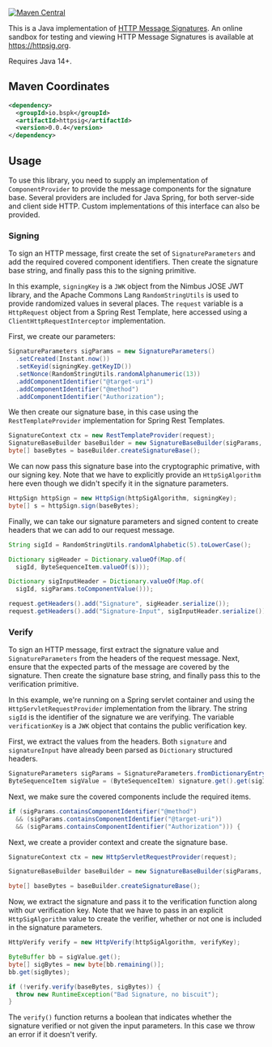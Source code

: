 [![Maven Central](https://maven-badges.herokuapp.com/maven-central/io.bspk/httpsig/badge.svg)](https://maven-badges.herokuapp.com/maven-central/io.bspk/httpsig)

This is a Java implementation of [HTTP Message Signatures](https://www.ietf.org/archive/id/draft-ietf-httpbis-message-signatures-08.html). An online sandbox for testing and viewing HTTP Message Signatures is available at <https://httpsig.org>.

Requires Java 14+.

## Maven Coordinates

``` xml
<dependency>
  <groupId>io.bspk</groupId>
  <artifactId>httpsig</artifactId>
  <version>0.0.4</version>
</dependency>
```

## Usage

To use this library, you need to supply an implementation of `ComponentProvider` to provide the message components for the signature base. Several providers are included for Java Spring, for both server-side and client side HTTP. Custom implementations of this interface can also be provided.

### Signing

To sign an HTTP message, first create the set of `SignatureParameters` and add the required covered component identifiers. Then create the signature base string, and finally pass this to the signing primitive.

In this example, `signingKey` is a `JWK` object from the Nimbus JOSE JWT library, and the Apache Commons Lang `RandomStringUtils` is used to provide randomized values in several places. The `request` variable is a `HttpRequest` object from a Spring Rest Template, here accessed using a `ClientHttpRequestInterceptor` implementation.

First, we create our parameters:

``` java
SignatureParameters sigParams = new SignatureParameters()
  .setCreated(Instant.now())
  .setKeyid(signingKey.getKeyID())
  .setNonce(RandomStringUtils.randomAlphanumeric(13))
  .addComponentIdentifier("@target-uri")
  .addComponentIdentifier("@method")
  .addComponentIdentifier("Authorization");
```

We then create our signature base, in this case using the `RestTemplateProvider` implementation for Spring Rest Templates.

``` java
SignatureContext ctx = new RestTemplateProvider(request);
SignatureBaseBuilder baseBuilder = new SignatureBaseBuilder(sigParams, ctx);
byte[] baseBytes = baseBuilder.createSignatureBase();
```

We can now pass this signature base into the cryptographic primative, with our signing key. Note that we have to explicitly provide an `HttpSigAlgorithm` here even though we didn't specify it in the signature parameters.

``` java
HttpSign httpSign = new HttpSign(httpSigAlgorithm, signingKey);
byte[] s = httpSign.sign(baseBytes);
```

Finally, we can take our signature parameters and signed content to create headers that we can add to our request message.

``` java
String sigId = RandomStringUtils.randomAlphabetic(5).toLowerCase();

Dictionary sigHeader = Dictionary.valueOf(Map.of(
  sigId, ByteSequenceItem.valueOf(s)));

Dictionary sigInputHeader = Dictionary.valueOf(Map.of(
  sigId, sigParams.toComponentValue()));

request.getHeaders().add("Signature", sigHeader.serialize());
request.getHeaders().add("Signature-Input", sigInputHeader.serialize());
```

### Verify

To sign an HTTP message, first extract the signature value and `SignatureParameters` from the headers of the request message. Next, ensure that the expected parts of the message are covered by the signature. Then create the signature base string, and finally pass this to the verification primitive.

In this example, we're running on a Spring servlet container and using the `HttpServletRequestProvider` implementation from the library. The string `sigId` is the identifier of the signature we are verifying. The variable `verificationKey` is a `JWK` object that contains the public verification key.

First, we extract the values from the headers. Both `signature` and `signatureInput` have already been parsed as `Dictionary` structured headers.

``` java
SignatureParameters sigParams = SignatureParameters.fromDictionaryEntry(signatureInput, sigId);
ByteSequenceItem sigValue = (ByteSequenceItem) signature.get().get(sigId);
```

Next, we make sure the covered components include the required items.

``` java
if (sigParams.containsComponentIdentifier("@method")
  && (sigParams.containsComponentIdentifier("@target-uri"))
  && (sigParams.containsComponentIdentifier("Authorization"))) {
```

Next, we create a provider context and create the signature base.

``` java
SignatureContext ctx = new HttpServletRequestProvider(request);

SignatureBaseBuilder baseBuilder = new SignatureBaseBuilder(sigParams, ctx);

byte[] baseBytes = baseBuilder.createSignatureBase();
```

Now, we extract the signature and pass it to the verification function along with our verification key. Note that we have to pass in an explicit `HttpSigAlgorithm` value to create the verifier, whether or not one is included in the signature parameters.

``` java
HttpVerify verify = new HttpVerify(httpSigAlgorithm, verifyKey);

ByteBuffer bb = sigValue.get();
byte[] sigBytes = new byte[bb.remaining()];
bb.get(sigBytes);

if (!verify.verify(baseBytes, sigBytes)) {
  throw new RuntimeException("Bad Signature, no biscuit");
}
```

The `verify()` function returns a boolean that indicates whether the signature verified or not given the input parameters. In this case we throw an error if it doesn't verify.
